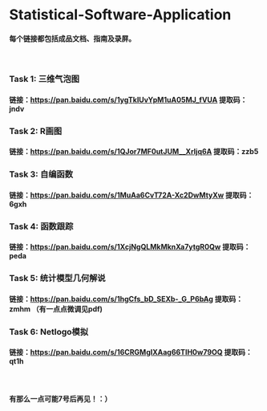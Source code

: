 # Statistical-Software-Application

#### 每个链接都包括成品文档、指南及录屏。
<br>

### Task 1: 三维气泡图
#### 链接：https://pan.baidu.com/s/1ygTkIUvYpM1uA05MJ_fVUA  提取码：jndv

### Task 2: R画图
#### 链接：https://pan.baidu.com/s/1QJor7MF0utJUM__Xrljq6A  提取码：zzb5

### Task 3: 自编函数
#### 链接：https://pan.baidu.com/s/1MuAa6CvT72A-Xc2DwMtyXw  提取码：6gxh

### Task 4: 函数跟踪
#### 链接：https://pan.baidu.com/s/1XcjNgQLMkMknXa7ytgR0Qw  提取码：peda 

### Task 5: 统计模型几何解说
#### 链接：https://pan.baidu.com/s/1hgCfs_bD_SEXb-_G_P6bAg  提取码：zmhm （有一点点微调见pdf)

### Task 6: Netlogo模拟
#### 链接：https://pan.baidu.com/s/16CRGMgIXAag66TIH0w79OQ  提取码：qt1h
<br>

#### 有那么一点可能7号后再见！：）
